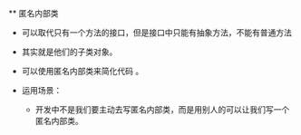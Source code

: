 ** 匿名内部类
   
   - 可以取代只有一个方法的接口，但是接口中只能有抽象方法，不能有普通方法
   - 其实就是他们的子类对象。
   - 可以使用匿名内部类来简化代码 。

   - 运用场景：
      - 开发中不是我们要主动去写匿名内部类，而是用别人的可以让我们写一个匿名内部类。